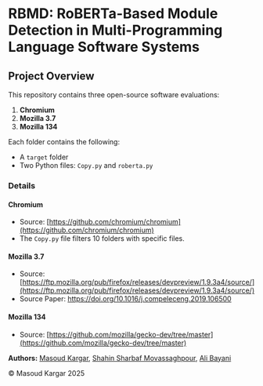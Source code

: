 # RBMD: RoBERTa-Based Module Detection in Multi-Programming Language Software Systems

## Project Overview

This repository contains three open-source software evaluations:

1. **Chromium**
2. **Mozilla 3.7**
3. **Mozilla 134**

Each folder contains the following:
- A `target` folder
- Two Python files: `Copy.py` and `roberta.py`

### Details

#### Chromium
- Source: [https://github.com/chromium/chromium](https://github.com/chromium/chromium)
- The `Copy.py` file filters 10 folders with specific files.

#### Mozilla 3.7
- Source: [https://ftp.mozilla.org/pub/firefox/releases/devpreview/1.9.3a4/source/](https://ftp.mozilla.org/pub/firefox/releases/devpreview/1.9.3a4/source/)
- Source Paper: https://doi.org/10.1016/j.compeleceng.2019.106500

#### Mozilla 134
- Source: [https://github.com/mozilla/gecko-dev/tree/master](https://github.com/mozilla/gecko-dev/tree/master)

<b>Authors:</b> <a href="https://scholar.google.com/citations?user=RtGIpEkAAAAJ&hl=en">Masoud Kargar</a>, <a href="https://scholar.google.com/citations?user=FHZWfc4AAAAJ&hl=en">Shahin Sharbaf Movassaghpour</a>, <a href="https://scholar.google.com/citations?user=bACdbPYAAAAJ&hl=en">Ali Bayani</a>

© Masoud Kargar 2025
